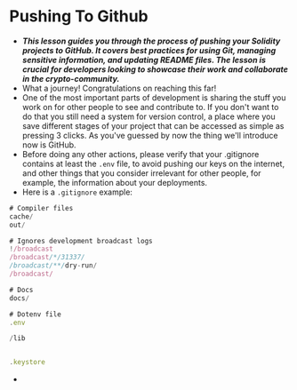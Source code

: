 # Pushing To Github
- ***This lesson guides you through the process of pushing your Solidity projects to GitHub. It covers best practices for using Git, managing sensitive information, and updating README files. The lesson is crucial for developers looking to showcase their work and collaborate in the crypto-community.***
- What a journey! Congratulations on reaching this far!
- One of the most important parts of development is sharing the stuff you work on for other people to see and contribute to. If you don't want to do that you still need a system for version control, a place where you save different stages of your project that can be accessed as simple as pressing 3 clicks. As you've guessed by now the thing we'll introduce now is GitHub.
- Before doing any other actions, please verify that your .gitignore contains at least the `.env` file, to avoid pushing our keys on the internet, and other things that you consider irrelevant for other people, for example, the information about your deployments.
- Here is a `.gitignore` example:
```javascript
# Compiler files
cache/
out/

# Ignores development broadcast logs
!/broadcast
/broadcast/*/31337/
/broadcast/**/dry-run/
/broadcast/

# Docs
docs/

# Dotenv file
.env

/lib


.keystore
```

- 